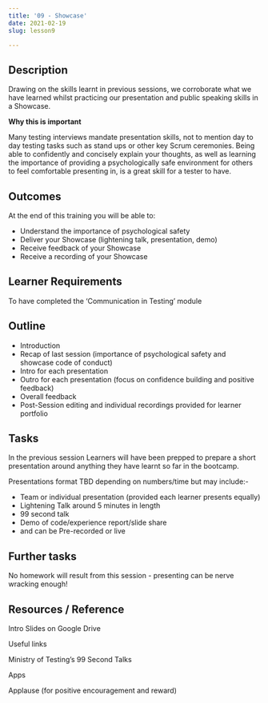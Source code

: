 ```yaml
---
title: '09 - Showcase'
date: 2021-02-19
slug: lesson9

---
```

## **Description**

Drawing on the skills learnt in previous sessions, we corroborate what we have learned whilst practicing our presentation and public speaking skills in a Showcase.

**Why this is important**

Many testing interviews mandate presentation skills, not to mention day to day testing tasks such as stand ups or other key Scrum ceremonies. Being able to confidently and concisely explain your thoughts, as well as learning the importance of providing a psychologically safe environment for others to feel comfortable presenting in, is a great skill for a tester to have.

## **Outcomes**

At the end of this training you will be able to:

* Understand the importance of psychological safety
* Deliver your Showcase (lightening talk, presentation, demo)
* Receive feedback of your Showcase
* Receive a recording of your Showcase

## **Learner Requirements**

To have completed the ‘Communication in Testing’ module

## **Outline**

* Introduction
* Recap of last session (importance of psychological safety and showcase code of conduct)
* Intro for each presentation
* Outro for each presentation (focus on confidence building and positive feedback)
* Overall feedback
* Post-Session editing and individual recordings provided for learner portfolio

## **Tasks**

In the previous session Learners will have been prepped to prepare a short presentation around anything they have learnt so far in the bootcamp.

Presentations format TBD depending on numbers/time but may include:-

* Team or individual presentation (provided each learner presents equally)
* Lightening Talk around 5 minutes in length
* 99 second talk
* Demo of code/experience report/slide share
* and can be Pre-recorded or live

## **Further tasks**

No homework will result from this session - presenting can be nerve wracking enough!

## **Resources / Reference**

Intro Slides on Google Drive

Useful links

Ministry of Testing’s 99 Second Talks

Apps

Applause (for positive encouragement and reward)